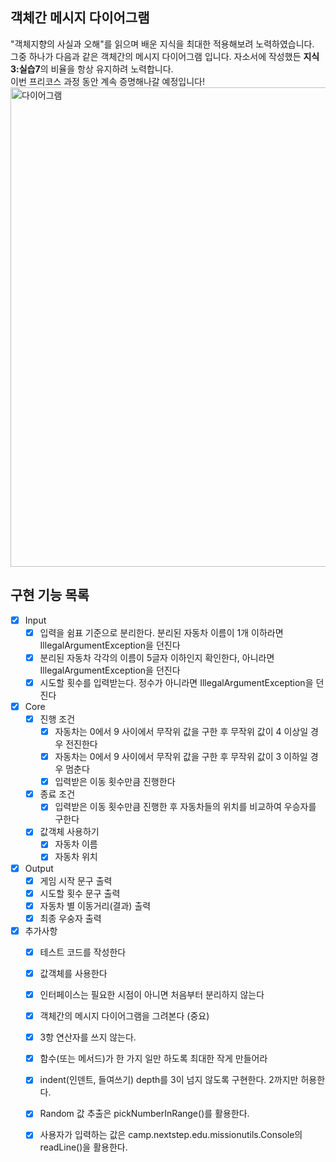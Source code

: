 ## 객체간 메시지 다이어그램
"객체지향의 사실과 오해"를 읽으며 배운 지식을 최대한 적용해보려 노력하였습니다.    
그중 하나가 다음과 같은 객체간의 메시지 다이어그램 입니다. 자소서에 작성했든 **지식3:실습7**의 비율을 항상 유지하려 노력합니다.    
이번 프리코스 과정 동안 계속 증명해나갈 예정입니다!    
<img width="767" alt="다이어그램" src="https://github.com/zbqmgldjfh/ServletEx/assets/60593969/0ddfbeea-ce23-4223-8187-3271e938bff2">

## 구현 기능 목록
- [x] Input
    - [x] 입력을 쉼표 기준으로 분리한다. 분리된 자동차 이름이 1개 이하라면 IllegalArgumentException을 던진다
    - [x] 분리된 자동차 각각의 이름이 5글자 이하인지 확인한다, 아니라면 IllegalArgumentException을 던진다
    - [x] 시도할 횟수를 입력받는다. 정수가 아니라면 IllegalArgumentException을 던진다
- [x] Core
    - [x] 진행 조건
        - [x] 자동차는 0에서 9 사이에서 무작위 값을 구한 후 무작위 값이 4 이상일 경우 전진한다
        - [x] 자동차는 0에서 9 사이에서 무작위 값을 구한 후 무작위 값이 3 이하일 경우 멈춘다
        - [x] 입력받은 이동 횟수만큼 진행한다
    - [x] 종료 조건
        - [x] 입력받은 이동 횟수만큼 진행한 후 자동차들의 위치를 비교하여 우승자를 구한다
    - [x] 값객체 사용하기
      - [x] 자동차 이름
      - [x] 자동차 위치
- [x] Output
    - [x] 게임 시작 문구 출력
    - [x] 시도할 횟수 문구 출력
    - [x] 자동차 별 이동거리(결과) 출력
    - [x] 최종 우숭자 출력
- [x] 추가사항
    - [x] 테스트 코드를 작성한다
    - [x] 값객체를 사용한다
    - [x] 인터페이스는 필요한 시점이 아니면 처음부터 분리하지 않는다
    - [x] 객체간의 메시지 다이어그램을 그려본다 (중요)
    - [x] 3항 연산자를 쓰지 않는다.
    - [x] 함수(또는 메서드)가 한 가지 일만 하도록 최대한 작게 만들어라
    - [x] indent(인덴트, 들여쓰기) depth를 3이 넘지 않도록 구현한다. 2까지만 허용한다.
    - [x] Random 값 추출은 pickNumberInRange()를 활용한다.
    - [x] 사용자가 입력하는 값은 camp.nextstep.edu.missionutils.Console의 readLine()을 활용한다.

